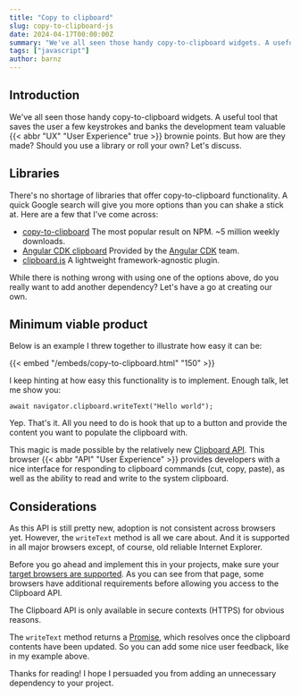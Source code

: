 ```yaml
---
title: "Copy to clipboard"
slug: copy-to-clipboard-js
date: 2024-04-17T00:00:00Z
summary: "We've all seen those handy copy-to-clipboard widgets. A useful tool that saves the user a few keystrokes, and banks the development team valuable UX brownie points. But how..."
tags: ["javascript"]
author: barnz
---
```


## Introduction

We've all seen those handy copy-to-clipboard widgets. A useful tool that saves the user a few keystrokes and banks the development team valuable {{< abbr "UX" "User Experience" true >}} brownie points. But how are they made? Should you use a library or roll your own? Let's discuss.

## Libraries

There's no shortage of libraries that offer copy-to-clipboard functionality. A quick Google search will give you more options than you can shake a stick at. Here are a few that I've come across:

- [copy-to-clipboard](https://www.npmjs.com/package/copy-to-clipboard)
  The most popular result on NPM. ~5 million weekly downloads.
- [Angular CDK clipboard](https://material.angular.io/cdk/clipboard/overview)
  Provided by the [Angular CDK](https://material.angular.io/cdk/) team.
- [clipboard.js](https://clipboardjs.com/)
  A lightweight framework-agnostic plugin.

While there is nothing wrong with using one of the options above, do you really want to add another dependency? Let's have a go at creating our own.

## Minimum viable product

Below is an example I threw together to illustrate how easy it can be:

{{< embed "/embeds/copy-to-clipboard.html" "150" >}}

I keep hinting at how easy this functionality is to implement. Enough talk, let me show you:

```javascript{linenos=false}
await navigator.clipboard.writeText("Hello world");
```

Yep. That's it. All you need to do is hook that up to a button and provide the content you want to populate the clipboard with.

This magic is made possible by the relatively new [Clipboard API](https://developer.mozilla.org/en-US/docs/Web/API/Clipboard_API). This browser {{< abbr "API" "User Experience" >}} provides developers with a nice interface for responding to clipboard commands (cut, copy, paste), as well as the ability to read and write to the system clipboard.

## Considerations

As this API is still pretty new, adoption is not consistent across browsers yet. However, the `writeText` method is all we care about. And it is supported in all major browsers except, of course, old reliable Internet Explorer.

Before you go ahead and implement this in your projects, make sure your [target browsers are supported](https://caniuse.com/mdn-api_clipboard_writetext). As you can see from that page, some browsers have additional requirements before allowing you access to the Clipboard API.

The Clipboard API is only available in secure contexts (HTTPS) for obvious reasons.

The `writeText` method returns a [Promise](https://developer.mozilla.org/en-US/docs/Web/JavaScript/Reference/Global_Objects/Promise), which resolves once the clipboard contents have been updated. So you can add some nice user feedback, like in my example above.

Thanks for reading! I hope I persuaded you from adding an unnecessary dependency to your project.
